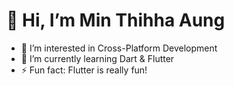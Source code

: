 # 👋 Hi, I’m Min Thihha Aung

- 👀 I’m interested in Cross-Platform Development
- 🌱 I’m currently learning Dart & Flutter
- ⚡ Fun fact: Flutter is really fun!
